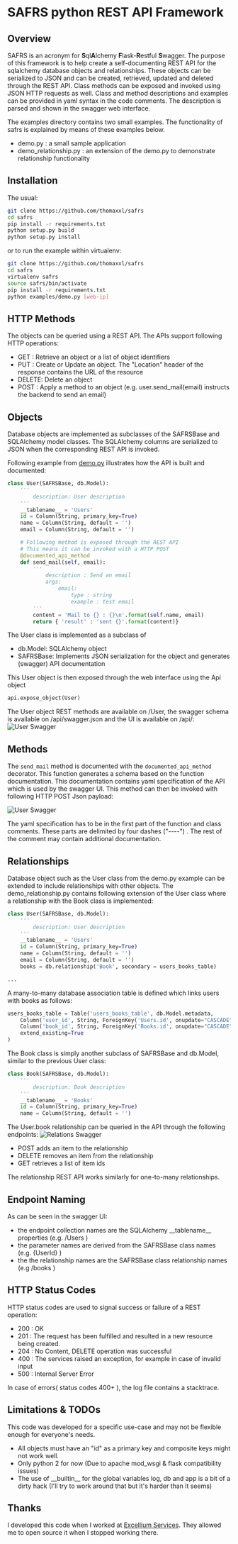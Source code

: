 # SAFRS python REST API Framework

## Overview

SAFRS is an acronym for **S**ql**A**lchemy **F**lask-**R**estful **S**wagger. The purpose of this framework is to help create a self-documenting REST API for the sqlalchemy database objects and relationships. These objects can be serialized to JSON and can be created, retrieved, updated and deleted through the REST API. Class methods can be exposed and invoked using JSON HTTP requests as well. Class and method descriptions and examples can be provided in yaml syntax in the code comments. The description is parsed and shown in the swagger web interface.

The examples directory contains two small examples. The functionality of safrs is explained by means of these examples below.
- demo.py : a small sample application 
- demo_relationship.py : an extension of the demo.py to demonstrate relationship functionality

## Installation

The usual:

```bash
git clone https://github.com/thomaxxl/safrs
cd safrs
pip install -r requirements.txt
python setup.py build
python setup.py install
```

or to run the example within virtualenv:

```bash
git clone https://github.com/thomaxxl/safrs
cd safrs
virtualenv safrs
source safrs/bin/activate
pip install -r requirements.txt
python examples/demo.py [web-ip]
```

## HTTP Methods

The objects can be queried using a REST API. The APIs support following HTTP operations:

- GET : Retrieve an object or a list of object identifiers
- PUT : Create or Update an object. The "Location" header of the response contains the URL of the resource
- DELETE: Delete an object
- POST : Apply a method to an object (e.g. user.send_mail(email) instructs the backend to send an email)

## Objects

Database objects are implemented as subclasses of the SAFRSBase and SQLAlchemy model classes. The SQLAlchemy columns are serialized to JSON when the corresponding REST API is invoked. 

Following example from [demo.py](examples/demo.py) illustrates how the API is built and documented:

```python
class User(SAFRSBase, db.Model):
    '''
        description: User description
    '''
    __tablename__ = 'Users'
    id = Column(String, primary_key=True)
    name = Column(String, default = '')
    email = Column(String, default = '')

    # Following method is exposed through the REST API 
    # This means it can be invoked with a HTTP POST
    @documented_api_method
    def send_mail(self, email):
        '''
            description : Send an email
            args:
                email:
                    type : string 
                    example : test email
        '''
        content = 'Mail to {} : {}\n'.format(self.name, email)
        return { 'result' : 'sent {}'.format(content)}

```

The User class is implemented as a subclass of 
- db.Model: SQLAlchemy object
- SAFRSBase: Implements JSON serialization for the object and generates (swagger) API documentation

This User object is then exposed through the web interface using the Api object

```python 
api.expose_object(User)
``` 

The User object REST methods are available on /User, the swagger schema is available on /api/swagger.json and the UI is available on /api/:
![User Swagger](docs/images/USER_swagger.png)

## Methods

The ```send_mail``` method is documented with the ```documented_api_method``` decorator. 
This function generates a schema based on the function documentation. This documentation contains yaml specification of the API which is used by the swagger UI. 
This method can then be invoked with following HTTP POST Json payload:

![User Swagger](docs/images/POST_swagger.png)

The yaml specification has to be in the first part of the function and class comments. These parts are delimited by four dashes ("----") . The rest of the comment may contain additional documentation.

## Relationships

Database object such as the User class from the demo.py example can be extended to include relationships with other objects. The demo_relationship.py contains following extension of the User class where a relationship with the Book class is implemented:

```python
class User(SAFRSBase, db.Model):
    '''
        description: User description
    '''
    __tablename__ = 'Users'
    id = Column(String, primary_key=True)
    name = Column(String, default = '')
    email = Column(String, default = '')
    books = db.relationship('Book', secondary = users_books_table)

...
``` 

A many-to-many database association table is defined which links users with books as follows:

```python
users_books_table = Table('users_books_table', db.Model.metadata,
    Column('user_id', String, ForeignKey('Users.id', onupdate="CASCADE")),
    Column('book_id', String, ForeignKey('Books.id', onupdate="CASCADE")),
    extend_existing=True
)
```

The Book class is simply another subclass of SAFRSBase and db.Model, similar to the previous User class:

```python
class Book(SAFRSBase, db.Model):
    '''
        description: Book description
    '''
    __tablename__ = 'Books'
    id = Column(String, primary_key=True)
    name = Column(String, default = '')
```

The User.book relationship can be queried in the API through the following endpoints:
![Relations Swagger](docs/images/Relations_swagger.png)

- POST adds an item to the relationship
- DELETE removes an item from the relationship
- GET retrieves a list of item ids

The relationship REST API works similarly for one-to-many relationships. 

## Endpoint Naming
As can be seen in the swagger UI:
- the endpoint collection names are the SQLAlchemy \_\_tablename\_\_ properties (e.g. /Users )
- the parameter names are derived from the SAFRSBase class names (e.g. {UserId} )
- the the relationship names are the SAFRSBase class relationship names (e.g /books )

## HTTP Status Codes

HTTP status codes are used to signal success or failure of a REST operation: 
- 200 : OK 
- 201 : The request has been fulfilled and resulted in a new resource being created.
- 204 : No Content, DELETE operation was successful
- 400 : The services raised an exception, for example in case of invalid input
- 500 : Internal Server Error

In case of errors( status codes 400+ ), the log file contains a stacktrace.

## Limitations & TODOs

This code was developed for a specific use-case and may not be flexible enough for everyone's needs. 

- All objects must have an "id" as a primary key and composite keys might not work well.
- Only python 2 for now (Due to apache mod_wsgi & flask compatibility issues)
- The use of \_\_builtin\_\_ for the global variables log, db and app is a bit of a dirty hack (I'll try to work around that but it's harder than it seems)

## Thanks

I developed this code when I worked at [Excellium Services](https://www.excellium-services.com/). They allowed me to open source it when I stopped working there. 
